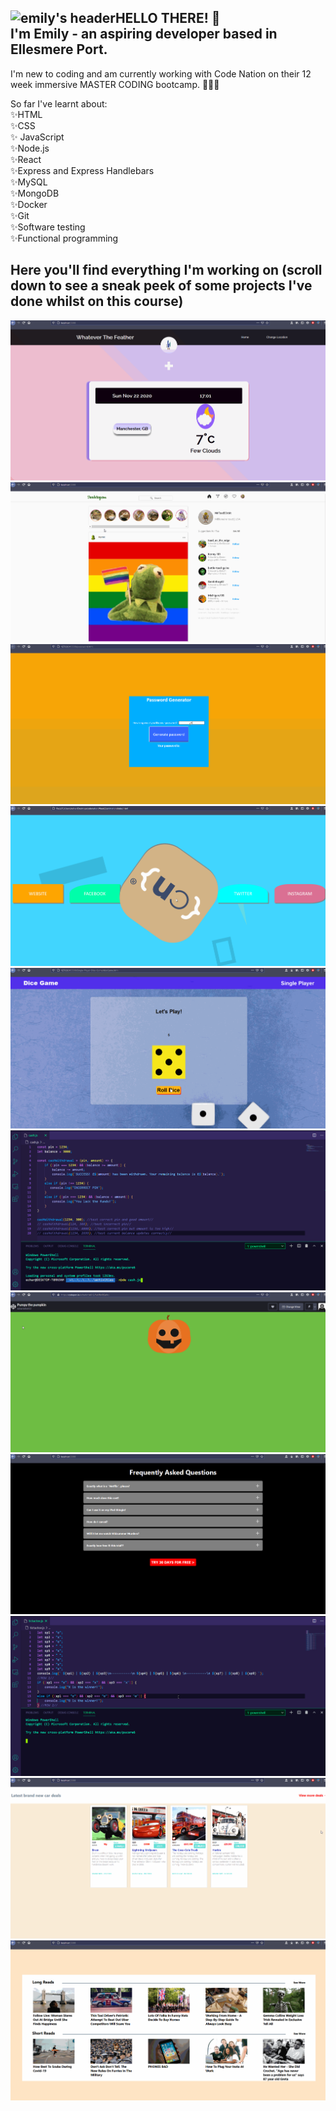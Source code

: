 

![emily's header](https://media-exp1.licdn.com/dms/image/C5616AQHQjxhIrh3lQg/profile-displaybackgroundimage-shrink_350_1400/0/1605118373484?e=1611792000&v=beta&t=wpoSNGIr0gTULb5yl2Y-79jBwfR2jK8_iopf2IblwmU)**HELLO THERE! 👋**  
I'm Emily - an aspiring developer based in Ellesmere Port. 
---

I'm new to coding and am currently working with Code Nation on their 12 week immersive MASTER CODING bootcamp. 👩🏻‍💻

So far I've learnt about:  
✨HTML   
✨CSS  
✨ JavaScript  
✨Node.js  
✨React  
✨Express and Express Handlebars  
✨MySQL  
✨MongoDB  
✨Docker  
✨Git  
✨Software testing  
✨Functional programming  

Here you'll find everything I'm working on (scroll down to see a sneak peek of some projects I've done whilst on this course)
---


<img src="/githubProfile/whateverTheFeather.gif" />
<img src="/githubProfile/toadstagram.gif" />
<img src="/githubProfile/PWGen.gif" />
<img src="/githubProfile/cssAnimation.gif" />
<img src="/githubProfile/DiceGameDOM.gif" />
<img src="/githubProfile/cashWithdrawl.gif" />
<img src="/githubProfile/pumpy.gif" />
<img src="/githubProfile/netflixReact.gif" />
<img src="/githubProfile/tictactoe.gif" />
<img src="/githubProfile/carDealsReact.gif" />
<img src="/githubProfile/bbcNews.gif" />



